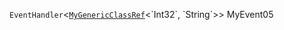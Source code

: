 `EventHandler`<[`MyGenericClassRef`](./Test.Source.One.MyGenericClassRef`2)<`Int32`, `String`>> MyEvent05